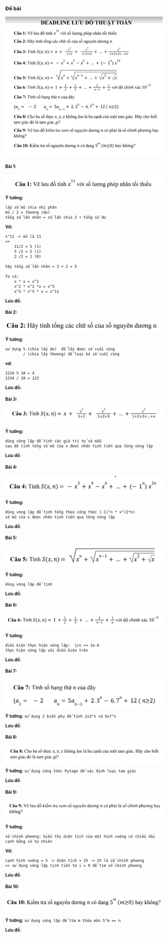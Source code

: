### Đề bài
![de bai luu do](../images/luudo/debailuudo.png)
#### Bài 1:
![de bai luu do 1](../images/luudo/debailuudo1.png) 

**Ý tưởng**: 
```
lấy số mũ chia nhị phân
mũ / 2 = thương (dư)  
tổng số lần nhân = số lần chia 2 + tổng số dư  
```
**Vd:**
```
x^11 -> mũ là 11  
=> 
    11/2 = 5 (1)  
    5 /2 = 2 (1)  
    2 /2 = 1 (0)  

Vậy tổng số lần nhân = 3 + 2 = 5  

Ta có:
    x * x = x^2
    x^2 * x^2 *x = x^5
    x^5 * x^5 * x = x^11  
```
**Lưu đồ:**
#### Bài 2:
![de bai luu do 2](../images/luudo/debailuudo2.png)

**Ý tưởng**: 

```
sử dụng % (chia lấy dư)  để lấy được số cuối cùng
        / (chia lấy thương) để loại bỏ số cuối cùng
```

**vd:**
```
1234 % 10 = 4
1234 / 10 = 123
```

**Lưu đồ:**

#### Bài 3:
![de bai luu do 3](../images/luudo/debailuudo3.png)

**Ý tưởng:** 
```
dùng vòng lặp để tính các giá trị tử và mẫu 
sau đó tính tổng số mũ của x được nhân tịnh tiến qua từng vòng lặp
```

**Lưu đồ**:

#### Bài 4:
![de bai luu do 1](../images/luudo/debailuudo4.png)

**Ý tưởng:**

```
dùng vòng lặp để tính tổng theo công thức (-1)^n * x^(2*n)
số mũ của x được nhân tịnh tiến qua từng vòng lặp
```

**Lưu đồ**:

#### Bài 5:
![de bai luu do 1](../images/luudo/debailuudo5.png)

**Ý tưởng:** 

```
dùng vòng lặp để tính 
```

**Lưu đồ:**

#### Bài 6:
![de bai luu do 1](../images/luudo/debailuudo6.png)

**Ý tưởng**: 
```
điều kiện thực hiện vòng lặp:  1/n >= 1e-6
thực hiện vòng lặp với điều kiện trên
```
**Lưu đồ**:

#### Bài 7:
![de bai luu do 1](../images/luudo/debailuudo7.png)

**Ý tưởng**: `sử dụng 2 biến phụ để tính 2x3^n và 6x7^n`

**Lưu đồ**:

#### Bài 8:
![de bai luu do 1](../images/luudo/debailuudo8.png)

**Ý tưởng**: `sử dụng công thức Pytago để xác định loại tam giác`  

**Lưu đồ**:

#### Bài 9:
![de bai luu do 1](../images/luudo/debailuudo9.png)

**Ý tưởng**: 

```
số chính phương: biểu thị diện tích của một hình vuông có chiều dài cạnh bằng số tự nhiên
```

**Vd:**

```
cạnh hình vuông = 5 -> diện tích = 25 -> 25 là số chính phương
=> sử dụng vòng lặp tịnh tiến từ i = 0 để tìm số chính phương

```
**Lưu đồ**:

#### Bài 10:
![de bai luu do 1](../images/luudo/debailuudo10.png)

**Ý tưởng**: `sử dụng vòng lặp để tìm m thỏa mãn 5^m == n`  

**Lưu đồ**:
